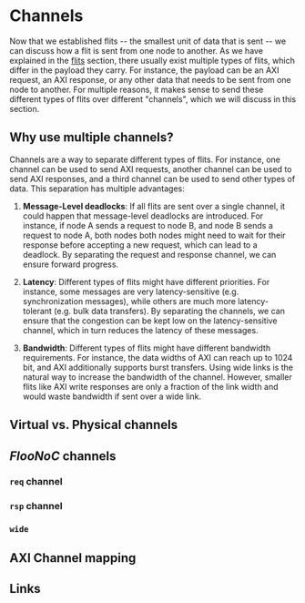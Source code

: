 # Channels

Now that we established flits -- the smallest unit of data that is sent -- we can discuss how a flit is sent from one node to another. As we have explained in the [flits](flits.md) section, there usually exist multiple types of flits, which differ in the payload they carry. For instance, the payload can be an AXI request, an AXI response, or any other data that needs to be sent from one node to another. For multiple reasons, it makes sense to send these different types of flits over different "channels", which we will discuss in this section.

## Why use multiple channels?

Channels are a way to separate different types of flits. For instance, one channel can be used to send AXI requests, another channel can be used to send AXI responses, and a third channel can be used to send other types of data. This separation has multiple advantages:

1. **Message-Level deadlocks**: If all flits are sent over a single channel, it could happen that message-level deadlocks are introduced. For instance, if node A sends a request to node B, and node B sends a request to node A, both nodes both nodes might need to wait for their response before accepting a new request, which can lead to a deadlock. By separating the request and response channel, we can ensure forward progress.

1. **Latency**: Different types of flits might have different priorities. For instance, some messages are very latency-sensitive (e.g. synchronization messages), while others are much more latency-tolerant (e.g. bulk data transfers). By separating the channels, we can ensure that the congestion can be kept low on the latency-sensitive channel, which in turn reduces the latency of these messages.

1. **Bandwidth**: Different types of flits might have different bandwidth requirements. For instance, the data widths of AXI can reach up to 1024 bit, and AXI additionally supports burst transfers. Using wide links is the natural way to increase the bandwidth of the channel. However, smaller flits like AXI write responses are only a fraction of the link width and would waste bandwidth if sent over a wide link.

## Virtual vs. Physical channels

## _FlooNoC_ channels

### `req` channel

### `rsp` channel

### `wide`

## AXI Channel mapping

## Links
